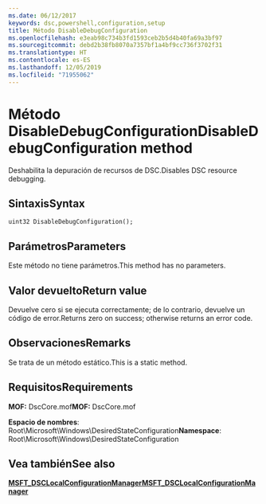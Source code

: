 ```yaml
---
ms.date: 06/12/2017
keywords: dsc,powershell,configuration,setup
title: Método DisableDebugConfiguration
ms.openlocfilehash: e3eab98c734b3fd1593ceb2b5d4b40fa69a3bf97
ms.sourcegitcommit: debd2b38fb8070a7357bf1a4bf9cc736f3702f31
ms.translationtype: HT
ms.contentlocale: es-ES
ms.lasthandoff: 12/05/2019
ms.locfileid: "71955062"
---
```

# <a name="disabledebugconfiguration-method"></a><span data-ttu-id="74735-103">Método DisableDebugConfiguration</span><span class="sxs-lookup"><span data-stu-id="74735-103">DisableDebugConfiguration method</span></span>

<span data-ttu-id="74735-104">Deshabilita la depuración de recursos de DSC.</span><span class="sxs-lookup"><span data-stu-id="74735-104">Disables DSC resource debugging.</span></span>

## <a name="syntax"></a><span data-ttu-id="74735-105">Sintaxis</span><span class="sxs-lookup"><span data-stu-id="74735-105">Syntax</span></span>

```mof
uint32 DisableDebugConfiguration();
```

## <a name="parameters"></a><span data-ttu-id="74735-106">Parámetros</span><span class="sxs-lookup"><span data-stu-id="74735-106">Parameters</span></span>

<span data-ttu-id="74735-107">Este método no tiene parámetros.</span><span class="sxs-lookup"><span data-stu-id="74735-107">This method has no parameters.</span></span>

## <a name="return-value"></a><span data-ttu-id="74735-108">Valor devuelto</span><span class="sxs-lookup"><span data-stu-id="74735-108">Return value</span></span>

<span data-ttu-id="74735-109">Devuelve cero si se ejecuta correctamente; de lo contrario, devuelve un código de error.</span><span class="sxs-lookup"><span data-stu-id="74735-109">Returns zero on success; otherwise returns an error code.</span></span>

## <a name="remarks"></a><span data-ttu-id="74735-110">Observaciones</span><span class="sxs-lookup"><span data-stu-id="74735-110">Remarks</span></span>

<span data-ttu-id="74735-111">Se trata de un método estático.</span><span class="sxs-lookup"><span data-stu-id="74735-111">This is a static method.</span></span>

## <a name="requirements"></a><span data-ttu-id="74735-112">Requisitos</span><span class="sxs-lookup"><span data-stu-id="74735-112">Requirements</span></span>

<span data-ttu-id="74735-113">**MOF:** DscCore.mof</span><span class="sxs-lookup"><span data-stu-id="74735-113">**MOF:** DscCore.mof</span></span>

<span data-ttu-id="74735-114">**Espacio de nombres**: Root\Microsoft\Windows\DesiredStateConfiguration</span><span class="sxs-lookup"><span data-stu-id="74735-114">**Namespace**: Root\Microsoft\Windows\DesiredStateConfiguration</span></span>

## <a name="see-also"></a><span data-ttu-id="74735-115">Vea también</span><span class="sxs-lookup"><span data-stu-id="74735-115">See also</span></span>

[<span data-ttu-id="74735-116">**MSFT_DSCLocalConfigurationManager**</span><span class="sxs-lookup"><span data-stu-id="74735-116">**MSFT_DSCLocalConfigurationManager**</span></span>](msft-dsclocalconfigurationmanager.md)
